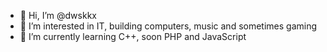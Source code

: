 - 👋 Hi, I’m @dwskkx
- 👀 I’m interested in IT, building computers, music and sometimes gaming
- 🌱 I’m currently learning C++, soon PHP and JavaScript
